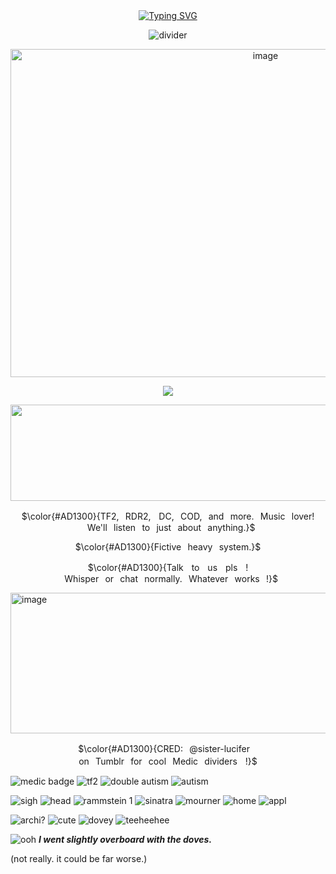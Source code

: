 <div align="center">
<a href="https://git.io/typing-svg"><img src="https://readme-typing-svg.demolab.com?font=Kirsty+Code&weight=300&size=21&duration=3500&pause=800&color=AD1300&center=true&vCenter=true&width=435&lines=WELCOME+TO+THE+INFIRMARY." alt="Typing SVG" /></a>

![divider](https://64.media.tumblr.com/9ea93beaf97701b8cc01d23cb3d8c6de/9a5fb49db67ac8cf-84/s1280x1920/5a3681bdd4fa88ec6faf7c658b3745a46cf9ed3a.gifv)
 
  <img width="800" height="525" alt="image" src="https://github.com/user-attachments/assets/d704c616-c365-4829-9cd9-1b02e33a9a73" />

![](https://komarev.com/ghpvc/?username=&color=de1400&amp;label=PATIENT+COUNT+!)

<img width="2048" height="154" alt="image" src="https://github.com/user-attachments/assets/0c9191f6-83fb-45a4-bc8e-69d929d72ac2" />

 <p align="center"> $\color{#AD1300}{TF2,⠀RDR2,ㅤDC,⠀COD,⠀and⠀more.⠀Music⠀lover!⠀We'll⠀listen⠀to⠀just⠀about⠀anything.}$
<p align="center"> $\color{#AD1300}{Fictive⠀heavy⠀system.}$
<p align="center"> $\color{#AD1300}{Talkㅤtoㅤusㅤplsㅤ!⠀Whisper⠀or⠀chat⠀normally.⠀Whatever⠀works⠀!}$

  </div>
  
<img width="2048" height="225" alt="image" src="https://github.com/user-attachments/assets/eed061da-7ca6-4157-858d-15abd674bc7d" />
 <p align="center"> $\color{#AD1300}{CRED:⠀@sister-luciferㅤon⠀Tumblr⠀for⠀cool⠀Medic⠀dividersㅤ!}$

 </div>


![medic badge](https://64.media.tumblr.com/d56b444406414c85ce7ec92937c4b7c4/ff1d8ea056012e5c-ac/s75x75_c1/b43d49733a01f48107df144ae314d29f98de1b02.gifv)
 ![tf2](https://64.media.tumblr.com/7aaf02af75a6b96da42fb5eab59cdd2b/79d8b316934d24c3-2c/s100x200/44b05a1916651d56e5e026b2050f7d86eb531e0c.gifv)
![double autism](https://64.media.tumblr.com/31db9394c2d9ed607e5f2b3e8e674699/307b1458c92e7b70-84/s1280x1920/2bd0a5630bdd8fbdf51331a40567ac5835491756.gifv)
![autism](https://64.media.tumblr.com/6ca1cbc72130e07684537c3fb7120bca/c4ad06a19e26fdde-33/s250x400/4cf74583bb9c2662e14247c4668db05448176570.pnj)

![sigh](https://64.media.tumblr.com/7a85f075de4236af99e1dc4c1ff978f2/6e78bbd7794f0d26-fc/s250x400/353d8d7a32b77417a15880c9bc6886563c1bf863.pnj)
![head](https://64.media.tumblr.com/570dda5044952ed5c2189b0f2c43edeb/6e78bbd7794f0d26-73/s250x400/2156193aea3dffe577cee0ec2c53e53a668df89a.pnj)
![rammstein 1](https://64.media.tumblr.com/d413d326aae0197beb42b49a3a9868fe/e601c1fff6ab01e1-a6/s100x200/48eada89879f7e133a08a634cffba78eaacfe0cb.gifv)
![sinatra](https://64.media.tumblr.com/4e2b486543123e87ba305c3f0d227f31/4966a9c03f4eb301-28/s100x200/7d60911f1ccc144cd272a77b762440c23f394aba.pnj)
![mourner](https://64.media.tumblr.com/577f8e82e8c4ba10a6dd426db634eb41/345dd24d5ce3cfed-ea/s100x200/87b49f7ecab11fbf42604e91b769bd4911819228.gifv)
![home](https://camo.githubusercontent.com/cd1494773937d9b1c026a8118d1989dca43f0dbfa9d4b291473a2135e88e6aa8/68747470733a2f2f36342e6d656469612e74756d626c722e636f6d2f32313331353431353263316261656235333339333137666133653631636564322f616263373635343734373533363163642d37312f73313030783230302f323637633237623562383236663234633263623235383235636464316238343835313534306362362e67696676)
![appl](https://camo.githubusercontent.com/5a25b0221359324a634249ebb9b2875f7e94bee7290f29ec2394b1722ac7c15a/68747470733a2f2f36342e6d656469612e74756d626c722e636f6d2f31343365326633313533613536336136663837336135313833376433633836642f613836393065323337363762303265352d35322f7337357837355f63312f336335323235323134326236316333623562613934636565323431303666616566396363353435382e67696676)

![archi?](https://64.media.tumblr.com/e900b48854944ab9fbaff1af874826e5/cba54ca0e4f011da-47/s250x400/a3e02e6087c48197deed89f398ba68c4173c09fd.webp)
![cute](https://64.media.tumblr.com/28f197fec9b438434bf0a9c2f8523c94/29bb5eac02895ac5-93/s250x400/951066e5839ab6f0c757ebe80946dfdb2917cdff.gifv)
![dovey](https://64.media.tumblr.com/38fb0dc1c02bd78630349f01d5cb175a/126440c615e09744-45/s250x400/9fc11addecf9bbff91f1d6cfa6e7e576c2f4d4db.gifv)
![teeheehee](https://64.media.tumblr.com/5620e876b04de749fd38127c37ae27c1/1938cde5f61b5b3a-9b/s250x400/93dec59c1ed642362a9ede07805ff97e3e61524d.gifv)

![ooh](https://64.media.tumblr.com/b09aa41cf8ff20d409e32188aa40e6af/9548459a7fc25826-12/s500x750/d57c18a55ad3f6f1c47d908aadce14da61d5ae32.gifv)
***I went slightly overboard with the doves.***

(not really. it could be far worse.)


